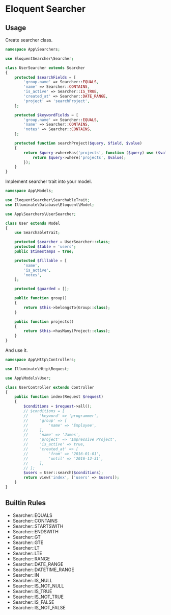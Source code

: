 # Eloquent Searcher

## Usage

Create searcher class.

```php
namespace App\Searchers;

use EloquentSearcher\Searcher;

class UserSearcher extends Searcher
{
    protected $searchFields = [
        'group.name' => Searcher::EQUALS,
        'name' => Searcher::CONTAINS,
        'is_active' => Searcher::IS_TRUE,
        'created_at' => Searcher::DATE_RANGE,
        'project' => 'searchProject',
    ];

    protected $keywordFields = [
        'group.name' => Searcher::EQUALS,
        'name' => Searcher::CONTAINS,
        'notes' => Searcher::CONTAINS,
    ];

    protected function searchProject($query, $field, $value)
    {
        return $query->whereHas('projects', function ($query) use ($value) {
            return $query->where('projects', $value);
        });
    }
}
```

Implement searcher trait into your model.

```php
namespace App\Models;

use EloquentSearcher\SearchableTrait;
use Illuminate\Database\Eloquent\Model;

use App\Searchers\UserSearcher;

class User extends Model
{
    use SearchableTrait;

    protected $searcher = UserSearcher::class;
    protected $table = 'users';
    public $timestamps = true;

    protected $fillable = [
        'name',
        'is_active',
        'notes',
    ];

    protected $guarded = [];

    public function group()
    {
        return $this->belongsTo(Group::class);
    }

    public function projects()
    {
        return $this->hasMany(Project::class);
    }
}
```

And use it.

```php
namespace App\Http\Controllers;

use Illuminate\Http\Request;

use App\Models\User;

class UserController extends Controller
{
    public function index(Request $request)
    {
        $conditions = $request->all();
        // $conditions = [
        //     'keyword' => 'programmer',
        //     'group' => [
        //         'name' => 'Employee',
        //     ],
        //     'name' => 'James',
        //     'project' => 'Impressive Project',
        //     'is_active' => true,
        //     'created_at' => [
        //         'from' => '2016-01-01',
        //         'until' => '2016-12-31',
        //     ],
        // ];
        $users = User::search($conditions);
        return view('index', ['users' => $users]);
    }
}
```


## Builtin Rules

* Searcher::EQUALS
* Searcher::CONTAINS
* Searcher::STARTSWITH
* Searcher::ENDSWITH
* Searcher::GT
* Searcher::GTE
* Searcher::LT
* Searcher::LTE
* Searcher::RANGE
* Searcher::DATE_RANGE
* Searcher::DATETIME_RANGE
* Searcher::IN
* Searcher::IS_NULL
* Searcher::IS_NOT_NULL
* Searcher::IS_TRUE
* Searcher::IS_NOT_TRUE
* Searcher::IS_FALSE
* Searcher::IS_NOT_FALSE
